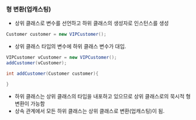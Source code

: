 ### 형 변환(업캐스팅)
- 상위 클래스로 변수를 선언하고 하위 클래스의 생성자로 인스턴스를 생성
```java
Customer customer = new VIPCustomer();
```
- 상위 클래스 타입의 변수에 하위 클래스 변수가 대입.
```java
VIPCustomer vCustomer = new VIPCustomer();
addCustomer(vCustomer);

int addCustomer(Customer customer){

}
```
- 하위 클래스는 상위 클래스의 타입을 내포하고 있으므로 상위 클래스로의 묵시적 형 변환이 가능함
- 상속 관계에서 모든 하위 클래스는 상위 클래스로 변환(업캐스팅)이 됨.
